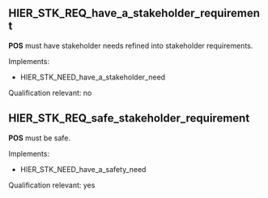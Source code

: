 ## HIER_STK_REQ_have_a_stakeholder_requirement

**POS** must have stakeholder needs refined into stakeholder requirements.

Implements:

- HIER_STK_NEED_have_a_stakeholder_need

Qualification relevant: no

## HIER_STK_REQ_safe_stakeholder_requirement

**POS** must be safe.

Implements:

- HIER_STK_NEED_have_a_safety_need

Qualification relevant: yes

